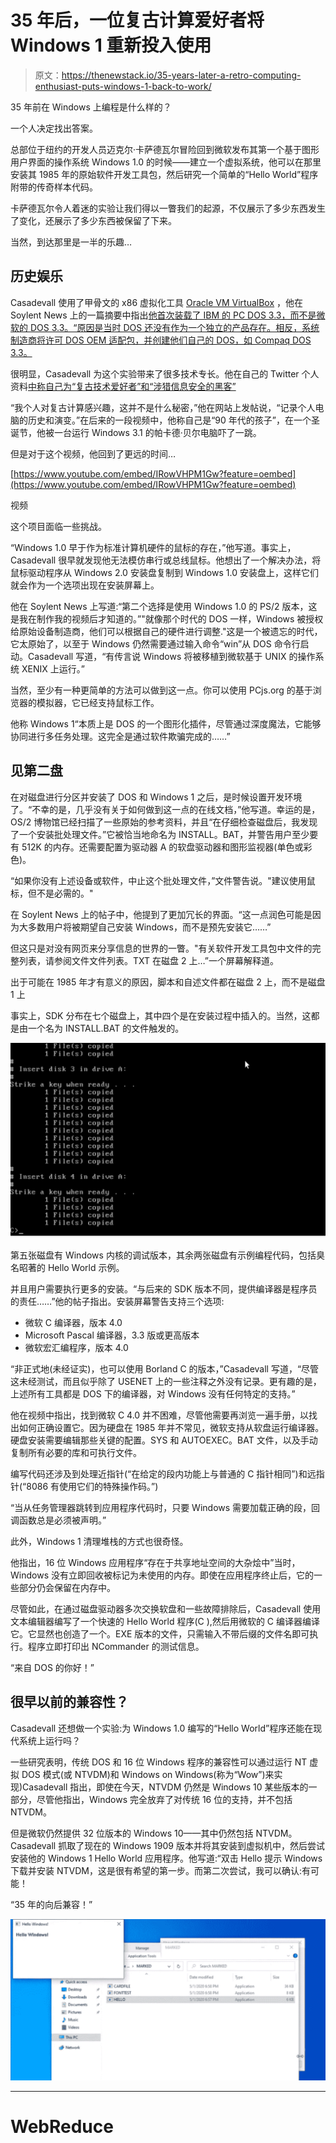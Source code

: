 # 35 年后，一位复古计算爱好者将 Windows 1 重新投入使用

> 原文：<https://thenewstack.io/35-years-later-a-retro-computing-enthusiast-puts-windows-1-back-to-work/>

35 年前在 Windows 上编程是什么样的？

一个人决定找出答案。

总部位于纽约的开发人员迈克尔·卡萨德瓦尔冒险回到微软发布其第一个基于图形用户界面的操作系统 Windows 1.0 的时候——建立一个虚拟系统，他可以在那里安装其 1985 年的原始软件开发工具包，然后研究一个简单的“Hello World”程序附带的传奇样本代码。

卡萨德瓦尔令人着迷的实验让我们得以一瞥我们的起源，不仅展示了多少东西发生了变化，还展示了多少东西被保留了下来。

当然，到达那里是一半的乐趣…

## 历史娱乐

Casadevall 使用了甲骨文的 x86 虚拟化工具 [Oracle VM VirtualBox](https://www.virtualbox.org/) ，他在 Soylent News 上的一篇摘要中指出[他首次装载了 IBM 的 PC DOS 3.3，而不是微软的 DOS 3.3。“原因是当时 DOS 还没有作为一个独立的产品存在。相反，系统制造商将许可 DOS OEM 适配包，并创建他们自己的 DOS，如 Compaq DOS 3.3。](https://soylentnews.org/article.pl?sid=20/05/10/1753203)

很明显，Casadevall 为这个实验带来了很多技术专长。他在自己的 Twitter 个人资料[中称自己为“复古技术爱好者”和“涉猎信息安全的黑客”](https://twitter.com/FOSSfirefighter)

“我个人对复古计算感兴趣，这并不是什么秘密，”他在网站上发帖说，“记录个人电脑的历史和演变。”在后来的一段视频中，他称自己是“90 年代的孩子”，在一个圣诞节，他被一台运行 Windows 3.1 的帕卡德·贝尔电脑吓了一跳。

但是对于这个视频，他回到了更远的时间…

[https://www.youtube.com/embed/IRowVHPM1Gw?feature=oembed](https://www.youtube.com/embed/IRowVHPM1Gw?feature=oembed)

视频

这个项目面临一些挑战。

“Windows 1.0 早于作为标准计算机硬件的鼠标的存在，”他写道。事实上，Casadevall 很早就发现他无法模仿串行或总线鼠标。他想出了一个解决办法，将鼠标驱动程序从 Windows 2.0 安装盘复制到 Windows 1.0 安装盘上，这样它们就会作为一个选项出现在安装屏幕上。

他在 Soylent News 上写道:“第二个选择是使用 Windows 1.0 的 PS/2 版本，这是我在制作我的视频后才知道的。”"就像那个时代的 DOS 一样，Windows 被授权给原始设备制造商，他们可以根据自己的硬件进行调整."这是一个被遗忘的时代，它太原始了，以至于 Windows 仍然需要通过输入命令“win”从 DOS 命令行启动。Casadevall 写道，“有传言说 Windows 将被移植到微软基于 UNIX 的操作系统 XENIX 上运行。”

当然，至少有一种更简单的方法可以做到这一点。你可以使用 PCjs.org 的基于浏览器的模拟器，它已经支持鼠标工作。

他称 Windows 1“本质上是 DOS 的一个图形化插件，尽管通过深度魔法，它能够协同进行多任务处理。这完全是通过软件欺骗完成的……”

## **见第二盘**

在对磁盘进行分区并安装了 DOS 和 Windows 1 之后，是时候设置开发环境了。“不幸的是，几乎没有关于如何做到这一点的在线文档，”他写道。幸运的是，OS/2 博物馆已经扫描了一些原始的参考资料，并且“在仔细检查磁盘后，我发现了一个安装批处理文件。”它被恰当地命名为 INSTALL。BAT，并警告用户至少要有 512K 的内存。还需要配置为驱动器 A 的软盘驱动器和图形监视器(单色或彩色)。

“如果你没有上述设备或软件，中止这个批处理文件，”文件警告说。"建议使用鼠标，但不是必需的。"

在 Soylent News 上的帖子中，他提到了更加冗长的界面。“这一点润色可能是因为大多数用户将被期望自己安装 Windows，而不是预先安装它……”

但这只是对没有网页来分享信息的世界的一瞥。"有关软件开发工具包中文件的完整列表，请参阅文件文件列表。TXT 在磁盘 2 上…”一个屏幕解释道。

出于可能在 1985 年才有意义的原因，脚本和自述文件都在磁盘 2 上，而不是磁盘 1 上

事实上，SDK 分布在七个磁盘上，其中四个是在安装过程中插入的。当然，这都是由一个名为 INSTALL.BAT 的文件触发的。

![installing Windows 1 SDK (screenshot from NCommander YouTube channel).png](img/e9d814478ac21e0629759672971cb7db.png)

第五张磁盘有 Windows 内核的调试版本，其余两张磁盘有示例编程代码，包括臭名昭著的 Hello World 示例。

并且用户需要执行更多的安装。“与后来的 SDK 版本不同，提供编译器是程序员的责任……”他的帖子指出。安装屏幕警告支持三个选项:

*   微软 C 编译器，版本 4.0
*   Microsoft Pascal 编译器，3.3 版或更高版本
*   微软宏汇编程序，版本 4.0

“非正式地(未经证实)，也可以使用 Borland C 的版本，”Casadevall 写道，“尽管这未经测试，而且似乎除了 USENET 上的一些注释之外没有记录。更有趣的是，上述所有工具都是 DOS 下的编译器，对 Windows 没有任何特定的支持。”

他在视频中指出，找到微软 C 4.0 并不困难，尽管他需要再浏览一遍手册，以找出如何正确设置它。因为硬盘在 1985 年并不常见，微软支持从软盘运行编译器。硬盘安装需要编辑那些关键的配置。SYS 和 AUTOEXEC。BAT 文件，以及手动复制所有必要的库和可执行文件。

编写代码还涉及到处理近指针(“在给定的段内功能上与普通的 C 指针相同”)和远指针(“8086 有使用它们的特殊操作码。”)

“当从任务管理器跳转到应用程序代码时，只要 Windows 需要加载正确的段，回调函数总是必须被声明。”

此外，Windows 1 清理堆栈的方式也很奇怪。

他指出，16 位 Windows 应用程序“存在于共享地址空间的大杂烩中”当时，Windows 没有立即回收被标记为未使用的内存。即使在应用程序终止后，它的一些部分仍会保留在内存中。

尽管如此，在通过磁盘驱动器多次交换软盘和一些故障排除后，Casadevall 使用文本编辑器编写了一个快速的 Hello World 程序(C ),然后用微软的 C 编译器编译它。它显然也创造了一个。EXE 版本的文件，只需输入不带后缀的文件名即可执行。程序立即打印出 NCommander 的测试信息。

“来自 DOS 的你好！”

## 很早以前的兼容性？

Casadevall 还想做一个实验:为 Windows 1.0 编写的“Hello World”程序还能在现代系统上运行吗？

一些研究表明，传统 DOS 和 16 位 Windows 程序的兼容性可以通过运行 NT 虚拟 DOS 模式(或 NTVDM)和 Windows on Windows(称为“Wow”)来实现)Casadevall 指出，即使在今天，NTVDM 仍然是 Windows 10 某些版本的一部分，尽管他指出，Windows 完全放弃了对传统 16 位的支持，并不包括 NTVDM。

但是微软仍然提供 32 位版本的 Windows 10——其中仍然包括 NTVDM。Casadevall 抓取了现在的 Windows 1909 版本并将其安装到虚拟机中，然后尝试安装他的 Windows 1 Hello World 应用程序。他写道:“双击 Hello 提示 Windows 下载并安装 NTVDM，这是很有希望的第一步。而第二次尝试，我可以确认:有可能！

“35 年的向后兼容！”

![Running a Windows 1 program on Windows 10 (from NCommander YouTube channel).png](img/e0273d34e41db522c16e48595adfc977.png)

* * *

# WebReduce

<svg xmlns:xlink="http://www.w3.org/1999/xlink" viewBox="0 0 68 31" version="1.1"><title>Group</title> <desc>Created with Sketch.</desc></svg>